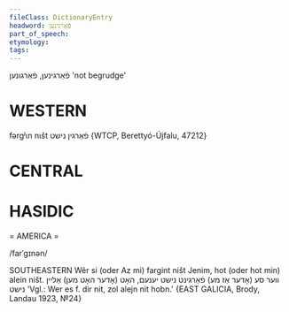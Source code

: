 ```yaml
---
fileClass: DictionaryEntry
headword: פֿאַרגינען
part_of_speech: 
etymology: 
tags: 
---
```

פֿאַרגינען, פֿאַרגונען
'not begrudge'

WESTERN
========

fərgʲɩn nɩšt פֿאַרגין נישט {WTCP, Berettyó-Újfalu, 47212}

CENTRAL
========

HASIDIC
=======
= AMERICA = 

/farˈgɪnən/

SOUTHEASTERN 
Wêr si (oder Az mi) fargint ništ Jenim, hot (oder hot min) alein ništ. ווער סע (אָדער אַז מע) פֿאַרגינט נישט יענעם, האָט (אָדער האָט מען) אַליין נישט 'Vgl.: Wer es f. dir nit, zol alejn nit hobn.' {EAST GALICIA, Brody, Landau 1923, №24}